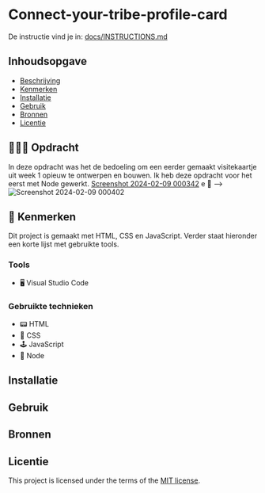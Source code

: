 # Connect-your-tribe-profile-card
De instructie vind je in: [docs/INSTRUCTIONS.md](docs/INSTRUCTIONS.md)

## Inhoudsopgave

  * [Beschrijving](#beschrijving)
  * [Kenmerken](#kenmerken)
  * [Installatie](#installatie)
  * [Gebruik](#gebruik)
  * [Bronnen](#bronnen)
  * [Licentie](#licentie)

## 👨🏼‍💼 Opdracht
In deze opdracht was het de bedoeling om een eerder gemaakt visitekaartje uit week 1 opieuw te ontwerpen en bouwen. Ik heb deze opdracht voor het eerst met Node gewerkt.
[Screenshot 2024-02-09 000342](https://github.com/RubenErhardt/connect-your-tribe-profile-card/assets/144007147/7af2a81e-ac8f-435e-94e9-05b73ca43e37)
e 📸 -->![Screenshot 2024-02-09 000402](https://github.com/RubenErhardt/connect-your-tribe-profile-card/assets/144007147/94ae94c4-be0a-4974-8a69-953a7b5e51c2)

## 📱 Kenmerken
Dit project is gemaakt met HTML, CSS en JavaScript. Verder staat hieronder een korte lijst met gebruikte tools.

### Tools
- 🖥️ Visual Studio Code

### Gebruikte technieken
- 📟 HTML
- 🎨 CSS
- 🕹️ JavaScript
- 🥜 Node

## Installatie

## Gebruik

## Bronnen

## Licentie

This project is licensed under the terms of the [MIT license](./LICENSE).

